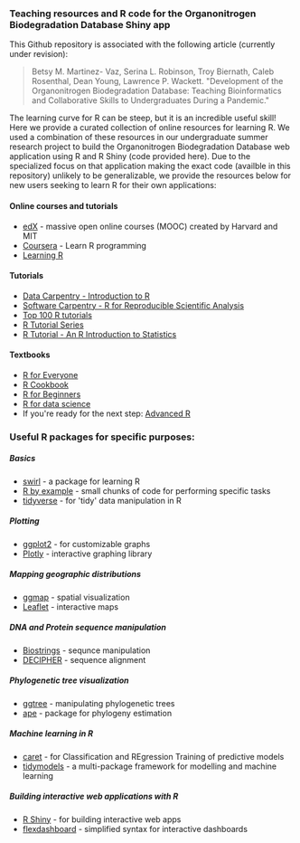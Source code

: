 ### Teaching resources and R code for the Organonitrogen Biodegradation Database Shiny app

This Github repository is associated with the following article (currently under revision):

> Betsy M. Martinez- Vaz, Serina L. Robinson, Troy Biernath, Caleb Rosenthal, Dean Young, Lawrence P. Wackett. "Development of the Organonitrogen Biodegradation Database:
> Teaching Bioinformatics and Collaborative Skills to Undergraduates During a Pandemic."

The learning curve for R can be steep, but it is an incredible useful skill! Here we provide a curated collection of online resources for learning R. We used a combination of these resources in our undergraduate summer research project to build the Organonitrogen Biodegradation Database web application using R and R Shiny (code provided here). Due to the specialized focus on that application making the exact code (availble in this repository) unlikely to be generalizable, we provide the resources below for new users seeking to learn R for their own applications:

#### Online courses and tutorials
* [edX](https://www.edx.org/learn/r-programming) - massive open online courses (MOOC) created by Harvard and MIT
* [Coursera](https://www.coursera.org/learn/r-programming) - Learn R programming
* [Learning R](https://www.linkedin.com/learning/learning-r-2?replacementOf=learning-r-2013) 

#### Tutorials
* [Data Carpentry - Introduction to R](https://datacarpentry.org/R-genomics/01-intro-to-R.html)
* [Software Carpentry - R for Reproducible Scientific Analysis](https://swcarpentry.github.io/r-novice-gapminder/)
* [Top 100 R tutorials](https://www.listendata.com/p/r-programming-tutorials.html)
* [R Tutorial Series](https://data-flair.training/blogs/r-tutorials-home/)
* [R Tutorial - An R Introduction to Statistics](http://www.r-tutor.com/r-introduction)

#### Textbooks
* [R for Everyone](https://www.amazon.com/Everyone-Advanced-Analytics-Graphics-Addison-Wesley/dp/0321888030/)
* [R Cookbook](https://www.amazon.com/Cookbook-OReilly-Cookbooks-Paul-Teetor/dp/0596809158/)
* [R for Beginners](https://cran.r-project.org/doc/contrib/Paradis-rdebuts_en.pdf)
* [R for data science](https://r4ds.had.co.nz/)
* If you're ready for the next step: [Advanced R](https://www.amazon.com/Advanced-Chapman-Hall-Hadley-Wickham/dp/1466586966/?_encoding=UTF8&camp=1789&creative=9325&keywords=Advanced%20R%20%20Hadley%20Wickham&linkCode=ur2&qid=1447295724&s=books&sr=1-1&tag=compubookstut-20&linkId=WM2LVRCUK5PKG436)

### Useful R packages for specific purposes:

##### Basics
* [swirl](https://swirlstats.com/students.html)  - a package for learning R
* [R by example](http://www.mayin.org/ajayshah/KB/R/) - small chunks of code for performing specific tasks 
* [tidyverse](https://www.tidyverse.org/)  - for 'tidy' data manipulation in R

##### Plotting
* [ggplot2](https://ggplot2.tidyverse.org/) - for customizable graphs
* [Plotly](https://plotly.com/r/) - interactive graphing library

##### Mapping geographic distributions
* [ggmap](https://cran.r-project.org/web/packages/ggmap/ggmap.pdf)  - spatial visualization
* [Leaflet](https://rstudio.github.io/leaflet/)  - interactive maps

##### DNA and Protein sequence manipulation
* [Biostrings](https://bioconductor.org/packages/release/bioc/html/Biostrings.html) - sequnce manipulation
* [DECIPHER](https://www.bioconductor.org/packages/release/bioc/html/DECIPHER.html) - sequence alignment

##### Phylogenetic tree visualization
* [ggtree](https://guangchuangyu.github.io/ggtree-book/chapter-ggtree.html) - manipulating phylogenetic trees
* [ape](https://cran.r-project.org/web/packages/ape/ape.pdf) - package for phylogeny estimation

##### Machine learning in R
* [caret](http://topepo.github.io/caret/index.html) - for Classification and REgression Training of predictive models
* [tidymodels](https://www.tidymodels.org/) - a multi-package framework for modelling and machine learning

##### Building interactive web applications with R
* [R Shiny](https://shiny.rstudio.com/) - for building interactive web apps
* [flexdashboard](https://rmarkdown.rstudio.com/flexdashboard/) - simplified syntax for interactive dashboards

